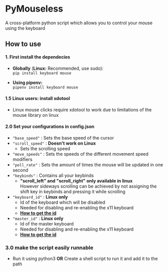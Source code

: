 # PyMouseless
A cross-platform python script which allows you to control your mouse using the keyboard

## How to use
#### 1. First install the dependecies
- **Globally** (**Linux:** Recommended, use sudo): \
    `pip install keyboard mouse`

- **Using pipenv:** \
    `pipenv install keyboard mouse`

#### 1.5 Linux users: install xdotool
- Linux mouse clicks require xdotool to work due to limitations of the mouse library on linux

#### 2.0 Set your configurations in config.json
- `"base_speed"` : Sets the base speed of the cursor
- `"scroll_speed"` : **Doesn't work on Linux**
    - Sets the scrolling speed
- `"move_speeds"` :  Sets the speeds of the different movement speed modifiers
- `"poll_rate"` : Sets the amount of times the mouse will be updated in one second
- `"keybinds"` : Contains all your keybinds
    - **"scroll_left" and "scroll_right" only available in linux** \
        However sideways scrolling can be achieved by not assigning the shift key in keybinds and pressing it while scrolling
- `"keyboard_id"` : **Linux only**
    - Id of the keyboard which will be disabled
    - Needed for disabling and re-enabling the x11 keyboard
    - **[How to get the id](https://askubuntu.com/a/178741)**
- `"master_id"` : **Linux only**
    - Id of the master keyboard
    - Needed for disabling and re-enabling the x11 keyboard
    - **[How to get the id](https://askubuntu.com/a/178741)**

### 3.0 make the script easily runnable
- Run it using python3 **OR** Create a shell script to run it and add it to the path
